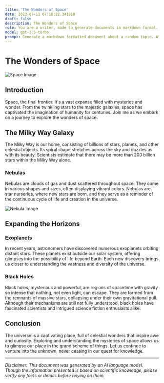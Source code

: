 ```yaml
---
title: 'The Wonders of Space'
date: 2023-07-11 07:16:22.341910
draft: false
description: The Wonders of Space
role: You are a writer, made to generate documents in markdown format. It is very important that all of the documents you generate are in valid markdown format.
model: gpt-3.5-turbo
prompt: Generate a markdown formatted document about a random topic. At the bottom, include a disclaimer explaining that the document was generated by you. The first line of the document should be the title. Make sure that the entire document is in proper markdown format, using a mix of various tags to make the document visually appealing.
---
```


# The Wonders of Space

![Space Image](https://www.example.com/space-image.jpg)

## Introduction

Space, the final frontier. It's a vast expanse filled with mysteries and wonder. From the twinkling stars to the majestic galaxies, space has captivated the imagination of humanity for centuries. Join me as we embark on a journey to explore the wonders of space.

## The Milky Way Galaxy

The Milky Way is our home, consisting of billions of stars, planets, and other celestial objects. Its spiral shape stretches across the sky and dazzles us with its beauty. Scientists estimate that there may be more than 200 billion stars within the Milky Way alone.

### Nebulas

Nebulas are clouds of gas and dust scattered throughout space. They come in various shapes and sizes, often displaying vibrant colors. Nebulas are star nurseries, where new stars are born, and they serve as a reminder of the continuous cycle of life and creation in the universe.

![Nebula Image](https://www.example.com/nebula-image.jpg)

## Expanding the Horizons

### Exoplanets

In recent years, astronomers have discovered numerous exoplanets orbiting distant stars. These planets exist outside our solar system, offering glimpses into the possibility of life beyond Earth. Each new discovery brings us closer to understanding the vastness and diversity of the universe.

### Black Holes

Black holes, mysterious and powerful, are regions of spacetime with gravity so intense that nothing, not even light, can escape. They are formed from the remnants of massive stars, collapsing under their own gravitational pull. Although their mechanisms are still not fully understood, black holes have fascinated scientists and intrigued science fiction enthusiasts alike.

## Conclusion

The universe is a captivating place, full of celestial wonders that inspire awe and curiosity. Exploring and understanding the mysteries of space allows us to glimpse our place in the grand scheme of things. Let us continue to venture into the unknown, never ceasing in our quest for knowledge.

---

*Disclaimer: This document was generated by an AI language model. Though the information presented is based on scientific knowledge, please verify any facts or details before relying on them.*